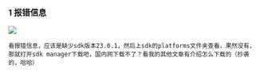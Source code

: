 ### 1 报错信息
![](http://i.imgur.com/PWqWN8v.jpg)

	看报错信息，应该是缺少sdk版本23.0.1，然后上sdk的platforms文件夹查看，果然没有，那就打开sdk manager下载吧，国内网下载不了？看我的其他文章有介绍怎么下载的（抄袭的，哈哈）
